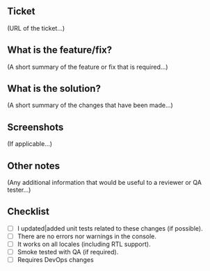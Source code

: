 ## Ticket

(URL of the ticket...)

## What is the feature/fix?

(A short summary of the feature or fix that is required...)

## What is the solution?

(A short summary of the changes that have been made...)

## Screenshots

(If applicable...)

## Other notes

(Any additional information that would be useful to a reviewer or QA tester...)

## Checklist

- [ ] I updated|added unit tests related to these changes (if possible).
- [ ] There are no errors nor warnings in the console.
- [ ] It works on all locales (including RTL support).
- [ ] Smoke tested with QA (if required).
- [ ] Requires DevOps changes
